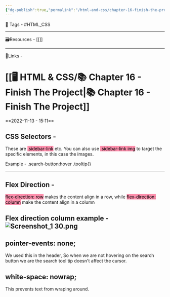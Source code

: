 ```yaml
---
{"dg-publish":true,"permalink":"/html-and-css/chapter-16-finish-the-project/","dgPassFrontmatter":true,"noteIcon":"3","created":"2023-11-14T21:08:36.650+05:30","updated":"2023-12-12T07:37:15.363+05:30"}
---
```


🧶 Tags - #HTML_CSS 

---
🗃Resources - [[]]
 
---
🔗Links -
 
# [[🖥️ HTML & CSS/📚 Chapter 16 - Finish The Project\|📚 Chapter 16 - Finish The Project]]
==2022-11-13 - 15:11==

## CSS Selectors -
These are <mark style="background: #FF5582A6;">.sidebar-link</mark> etc. You can also use <mark style="background: #FF5582A6;">.sidebar-link img</mark> to target the specific elements, in this case the images.

Example - .search-button:hover .tooltip{}

---
## Flex Direction -
<mark style="background: #FF5582A6;">flex-direction: row</mark> makes the content align in a row, while <mark style="background: #FF5582A6;">flex-direction: column</mark> make the content align in a column

Flex direction column example -
![Screenshot_1 30.png](/img/user/Resources/%F0%9F%93%81%20Files/%F0%9F%93%B8Images/Screenshot_1%2030.png)
---
## pointer-events: none;
We used this in the header, So when we are not hovering on the search button we are the search tool tip doesn't affect the cursor.

## white-space: nowrap;
This prevents text from wraping around.
